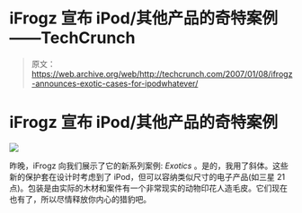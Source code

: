 # iFrogz 宣布 iPod/其他产品的奇特案例——TechCrunch

> 原文：<https://web.archive.org/web/http://techcrunch.com/2007/01/08/ifrogz-announces-exotic-cases-for-ipodwhatever/>

# iFrogz 宣布 iPod/其他产品的奇特案例

![](img/7ef7bc80373bb1db50ca9fe8415f9f83.png)

昨晚，iFrogz 向我们展示了它的新系列案例: *Exotics* 。是的，我用了斜体。这些新的保护套在设计时考虑到了 iPod，但可以容纳类似尺寸的电子产品(如三星 21 点)。包装是由实际的木材和案件有一个非常现实的动物印花人造毛皮。它们现在也有了，所以尽情释放你内心的猎豹吧。